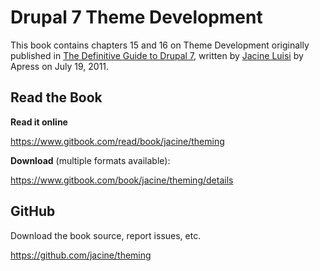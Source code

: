 # Drupal 7 Theme Development

This book contains chapters 15 and 16 on Theme Development originally published in [The Definitive Guide to Drupal 7](http://www.amazon.com/gp/product/1430231351), written by [Jacine Luisi](http://twitter.com/jacine) by Apress on July 19, 2011.

## Read the Book

**Read it online**

https://www.gitbook.com/read/book/jacine/theming

**Download** (multiple formats available):

https://www.gitbook.com/book/jacine/theming/details

## GitHub

Download the book source, report issues, etc.

https://github.com/jacine/theming
